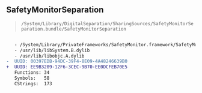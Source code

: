 ## SafetyMonitorSeparation

> `/System/Library/DigitalSeparation/SharingSources/SafetyMonitorSeparation.bundle/SafetyMonitorSeparation`

```diff

   - /System/Library/PrivateFrameworks/SafetyMonitor.framework/SafetyMonitor
   - /usr/lib/libSystem.B.dylib
   - /usr/lib/libobjc.A.dylib
-  UUID: 00397EDB-94DC-39F4-8E09-4A48246639B0
+  UUID: EE9B3209-12F6-3CEC-9B70-EE0DCFEB70E5
   Functions: 34
   Symbols:   58
   CStrings:  173

```
